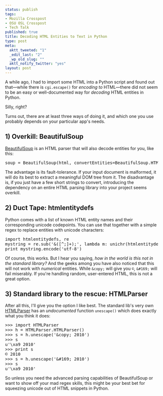 ```yaml
--- 
status: publish
tags: 
- Mozilla Crosspost
- OSU OSL Crosspost
- Tech Talk
published: true
title: Decoding HTML Entities to Text in Python
type: post
meta: 
  aktt_tweeted: "1"
  _edit_last: "2"
  _wp_old_slug: ""
  aktt_notify_twitter: "yes"
layout: post
---
```

A while ago, I had to import some HTML into a Python script and found out that—while there is <code>cgi.escape()</code> for <em>encoding to</em> HTML—there did not seem to be an easy or well-documented way for <em>decoding</em> HTML entities in Python.

Silly, right?

Turns out, there are at least three ways of doing it, and which one you use probably depends on your particular app's needs.

<h2>1) Overkill: BeautifulSoup</h2>

<a href="http://www.crummy.com/software/BeautifulSoup/">BeautifulSoup</a> is an HTML parser that will also decode entities for you, like this:

<pre>soup = BeautifulSoup(html, convertEntities=BeautifulSoup.HTML_ENTITIES)</pre>

The advantage is its fault-tolerance. If your input document is malformed, it will do its best to extract a meaningful DOM tree from it. The disadvantage is, if you just have a few short strings to convert, introducing the dependency on an entire HTML parsing library into your project seems overkill.

<h2>2) Duct Tape: htmlentitydefs</h2>
Python comes with a list of known HTML entity names and their corresponding unicode codepoints. You can use that together with a simple regex to replace entities with unicode characters:

<pre>import htmlentitydefs, re
mystring = re.sub('&([^;]+);', lambda m: unichr(htmlentitydefs.name2codepoint[m.group(1)]), mystring)
print mystring.encode('utf-8')</pre>

Of course, this works. But I hear you saying, <em>how in the world is this not in the standard library?</em> And the geeks among you have also noticed that this will not work with <em>numerical</em> entities. While <code>&amp;copy;</code> will give you <code>&copy;</code>, <code>&amp;#169;</code> will fail miserably. If you're handling random, user-entered HTML, this is not a great option.

<h2>3) Standard library to the rescue: HTMLParser</h2>
After all this, I'll give you the option I like best. The standard lib's very own <a href="http://docs.python.org/library/htmlparser.html">HTMLParser</a> has an <em>undocumented</em> function <code>unescape()</code> which does exactly what you think it does:

<pre>>>> import HTMLParser
>>> h = HTMLParser.HTMLParser()
>>> s = h.unescape('&amp;copy; 2010')
>>> s
u'\xa9 2010'
>>> print s
© 2010
>>> s = h.unescape('&amp;#169; 2010')
>>> s
u'\xa9 2010'
</pre>

So unless you need the advanced parsing capabilities of BeautifulSoup or want to show off your mad regex skills, this might be your best bet for squeezing unicode out of HTML snippets in Python.
